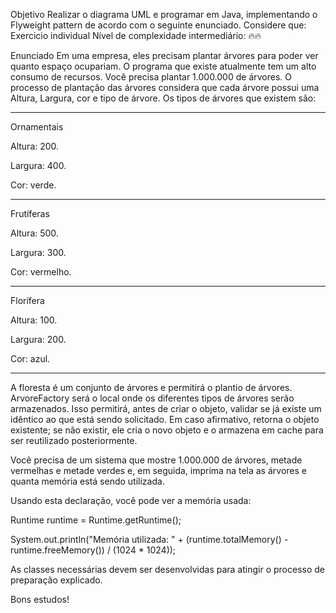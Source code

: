 Objetivo
Realizar o diagrama UML e programar em Java, implementando o Flyweight pattern de acordo com o seguinte enunciado.
Considere que:
Exercicio individual
Nível de complexidade intermediário: 🔥🔥

Enunciado
Em uma empresa, eles precisam plantar árvores para poder ver quanto espaço ocupariam. O programa que existe atualmente tem um alto consumo de recursos. Você precisa plantar 1.000.000 de árvores. O processo de plantação das árvores considera que cada árvore possui uma Altura, Largura, cor e tipo de árvore. Os tipos de árvores que existem são:

---
Ornamentais

Altura: 200.

Largura: 400.

Cor: verde.

---
Frutíferas

Altura: 500.

Largura: 300.

Cor: vermelho.

---
Florífera

Altura: 100.

Largura: 200.

Cor: azul.

---

A floresta é um conjunto de árvores e permitirá o plantio de árvores. ArvoreFactory será o local onde os diferentes tipos de árvores serão armazenados. Isso permitirá, antes de criar o objeto, validar se já existe um idêntico ao que está sendo solicitado. Em caso afirmativo, retorna o objeto existente; se não existir, ele cria o novo objeto e o armazena em cache para ser reutilizado posteriormente.

Você precisa de um sistema que mostre 1.000.000 de árvores, metade vermelhas e metade verdes e, em seguida, imprima na tela as árvores e quanta memória está sendo utilizada.

Usando esta declaração, você pode ver a memória usada:

Runtime runtime = Runtime.getRuntime();

System.out.println("Memória utilizada: " + (runtime.totalMemory() - runtime.freeMemory()) / (1024 * 1024));


As classes necessárias devem ser desenvolvidas para atingir o processo de preparação explicado.

Bons estudos!

